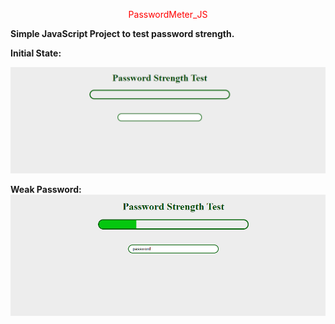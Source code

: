  <p align="center" style="color: red; font-weight: bold font-size: 30px;"  >
  PasswordMeter_JS
</p>

**Simple JavaScript Project to test password strength.**

**Initial State:**

![Intial Loading page](src/media/1.png)

**Weak Password:**
![Weak Password](src/media/2.png)
